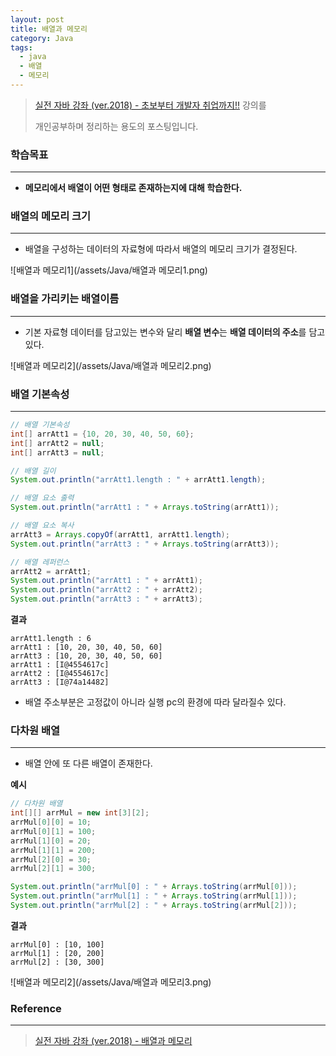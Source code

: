 ```yaml
---
layout: post
title: 배열과 메모리
category: Java
tags:
  - java
  - 배열
  - 메모리
---
```




> [실전 자바 강좌 (ver.2018) - 초보부터 개발자 취업까지!!](https://www.inflearn.com/course/%EC%8B%A4%EC%A0%84-%EC%9E%90%EB%B0%94_java-renew/) 강의를
>
> 개인공부하며 정리하는 용도의 포스팅입니다.



### 학습목표

---

- **메모리에서 배열이 어떤 형태로 존재하는지에 대해 학습한다.**



### 배열의 메모리 크기

---

- 배열을 구성하는 데이터의 자료형에 따라서 배열의 메모리 크기가 결정된다.

![배열과 메모리1](/assets/Java/배열과 메모리1.png)





### 배열을 가리키는 배열이름

---

- 기본 자료형 데이터를 담고있는 변수와 달리 **배열 변수**는 **배열 데이터의 주소**를 담고 있다.

![배열과 메모리2](/assets/Java/배열과 메모리2.png)



### 배열 기본속성

---



```java
// 배열 기본속성
int[] arrAtt1 = {10, 20, 30, 40, 50, 60};
int[] arrAtt2 = null;
int[] arrAtt3 = null;

// 배열 길이
System.out.println("arrAtt1.length : " + arrAtt1.length);

// 배열 요소 출력
System.out.println("arrAtt1 : " + Arrays.toString(arrAtt1));

// 배열 요소 복사
arrAtt3 = Arrays.copyOf(arrAtt1, arrAtt1.length);
System.out.println("arrAtt3 : " + Arrays.toString(arrAtt3));

// 배열 레퍼런스
arrAtt2 = arrAtt1;
System.out.println("arrAtt1 : " + arrAtt1);
System.out.println("arrAtt2 : " + arrAtt2);
System.out.println("arrAtt3 : " + arrAtt3);

```



**결과**

```
arrAtt1.length : 6
arrAtt1 : [10, 20, 30, 40, 50, 60]
arrAtt3 : [10, 20, 30, 40, 50, 60]
arrAtt1 : [I@4554617c]
arrAtt2 : [I@4554617c]
arrAtt3 : [I@74a14482]
```

- 배열 주소부분은 고정값이 아니라 실행 pc의 환경에 따라 달라질수 있다.



### 다차원 배열

---

- 배열 안에 또 다른 배열이 존재한다.



**예시**

```java
// 다차원 배열
int[][] arrMul = new int[3][2];
arrMul[0][0] = 10;
arrMul[0][1] = 100;
arrMul[1][0] = 20;
arrMul[1][1] = 200;
arrMul[2][0] = 30;
arrMul[2][1] = 300;

System.out.println("arrMul[0] : " + Arrays.toString(arrMul[0]));
System.out.println("arrMul[1] : " + Arrays.toString(arrMul[1]));
System.out.println("arrMul[2] : " + Arrays.toString(arrMul[2]));
```



**결과**

```
arrMul[0] : [10, 100]
arrMul[1] : [20, 200]
arrMul[2] : [30, 300]
```

![배열과 메모리2](/assets/Java/배열과 메모리3.png)



### Reference

---

> [실전 자바 강좌 (ver.2018) - 배열과 메모리](https://www.inflearn.com/course/%EC%8B%A4%EC%A0%84-%EC%9E%90%EB%B0%94_java-renew/%EB%B0%B0%EC%97%B4%EA%B3%BC-%EB%A9%94%EB%AA%A8%EB%A6%AC/)

